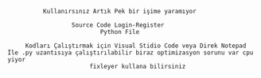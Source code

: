 
              Kullanırsınız Artık Pek bir işime yaramıyor

                      Source Code Login-Register
                              Python File

         Kodları Çalıştırmak için Visual Stidio Code veya Direk Notepad İle .py uzantısıya çalıştırılabilir biraz optimizasyon sorunu var cpu yiyor
                           fixleyer kullana bilirsiniz

